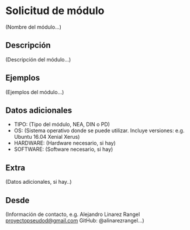 # Solicitud de módulo

(Nombre del módulo...)

## Descripción

(Descripción del módulo...)

## Ejemplos

(Ejemplos del módulo...)

## Datos adicionales

* TIPO: (Tipo del módulo, NEA, DIN o PD)
* OS: (Sistema operativo donde se puede utilizar. Incluye versiones: e.g. Ubuntu 16.04 Xenial Xerus)
* HARDWARE: (Hardware necesario, si hay)
* SOFTWARE: (Software necesario, si hay)

## Extra

(Datos adicionales, si hay..)

## Desde

(Información de contacto, e.g. Alejandro Linarez Rangel <proyectopseudod@gmail.com> GitHub: @alinarezrangel...)
